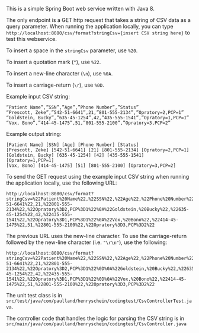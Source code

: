 This is a simple Spring Boot web service written with Java 8.

The only endpoint is a GET http request that takes a string of CSV data as a query parameter.
When running the application locally, you can type `http://localhost:8080/csv/format?stringCsv={insert CSV string here}` to test this webservice.

To insert a space in the `stringCsv` parameter, use `%20`.

To insert a quotation mark (`"`), use `%22`.

To insert a new-line character (`\n`), use `%0A`.

To insert a carriage-return (`\r`), use `%0D`.

Example input CSV string: 
```
“Patient Name”,”SSN”,”Age”,”Phone Number”,”Status”
“Prescott, Zeke”,”542-51-6641”,21,”801-555-2134”,”Opratory=2,PCP=1”
“Goldstein, Bucky”,”635-45-1254”,42,”435-555-1541”,”Opratory=1,PCP=1”
“Vox, Bono”,”414-45-1475”,51,”801-555-2100”,”Opratory=3,PCP=2”
```

Example output string:
```
[Patient Name] [SSN] [Age] [Phone Number] [Status]
[Prescott, Zeke] [542-51-6641] [21] [801-555-2134] [Opratory=2,PCP=1]
[Goldstein, Bucky] [635-45-1254] [42] [435-555-1541] [Opratory=1,PCP=1]
[Vox, Bono] [414-45-1475] [51] [801-555-2100] [Opratory=3,PCP=2]
```

To send the GET request using the example input CSV string when running the application locally, use the following URL:
```
http://localhost:8080/csv/format?stringCsv=%22Patient%20Name%22,%22SSN%22,%22Age%22,%22Phone%20Number%22,%22Status%22%0A%22Prescott,%20Zeke%22,%22542-51-6641%22,21,%22801-555-2134%22,%22Opratory%3D2,PCP%3D1%22%0A%22Goldstein,%20Bucky%22,%22635-45-1254%22,42,%22435-555-1541%22,%22Opratory%3D1,PCP%3D1%22%0A%22Vox,%20Bono%22,%22414-45-1475%22,51,%22801-555-2100%22,%22Opratory%3D3,PCP%3D2%22
```

The previous URL uses the new-line character. To use the carriage-return followed by the new-line character (i.e. `"\r\n"`), use the following:
```
http://localhost:8080/csv/format?stringCsv=%22Patient%20Name%22,%22SSN%22,%22Age%22,%22Phone%20Number%22,%22Status%22%0D%0A%22Prescott,%20Zeke%22,%22542-51-6641%22,21,%22801-555-2134%22,%22Opratory%3D2,PCP%3D1%22%0D%0A%22Goldstein,%20Bucky%22,%22635-45-1254%22,42,%22435-555-1541%22,%22Opratory%3D1,PCP%3D1%22%0D%0A%22Vox,%20Bono%22,%22414-45-1475%22,51,%22801-555-2100%22,%22Opratory%3D3,PCP%3D2%22
```

The unit test class is in `src/test/java/com/paulland/henryschein/codingtest/CsvControllerTest.java`.

The controller code that handles the logic for parsing the CSV string is in `src/main/java/com/paulland/henryschein/codingtest/CsvController.java`
